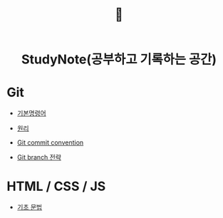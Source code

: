 <div align="center">

<h1> 📝
<br>
<br>

StudyNote(공부하고 기록하는 공간)</h1>

</div>



# Git

   - [기본명령어](https://github.com/Whoknow77/StudyNote/blob/master/Git/command.md)

   - [원리](https://github.com/Whoknow77/StudyNote/blob/master/Git/gistory.md)

   - [Git commit convention](https://github.com/Whoknow77/StudyNote/blob/master/Git/cmconvention.md)

   - [Git branch 전략]()

# HTML / CSS / JS

   - [기초 문법](https://github.com/Whoknow77/StudyNote/blob/master/html/css/js/element.md)